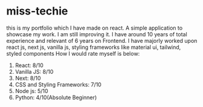# miss-techie
this is my portfolio which I have made on react. A simple application to showcase my work. I am still improving it. I have around 10 years of total experience and relevant of 6 years on Frontend. I have majorly worked upon react js, next js, vanilla js, styling frameworks like material ui, tailwind, styled components
How I would rate myself is below:
1. React: 8/10
2. Vanilla JS: 8/10
3. Next: 8/10
4. CSS and Styling Frameworks: 7/10
5. Node js: 5/10
6. Python: 4/10(Absolute Beginner)
